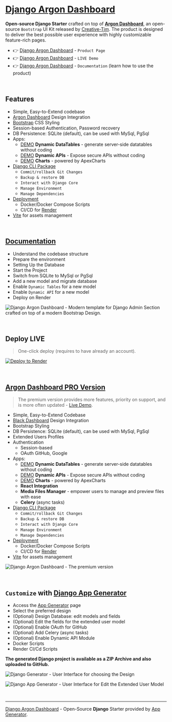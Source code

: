 # [Django Argon Dashboard](https://app-generator.dev/product/argon-dashboard/django/)

**Open-source Django Starter** crafted on top of **[Argon Dashboard](https://app-generator.dev/product/argon-dashboard/)**, an open-source `Bootstrap` UI Kit released by [Creative-Tim](https://app-generator.dev/agency/creative-tim/). The product is designed to deliver the best possible user experience with highly customizable feature-rich pages. 

- 👉 [Django Argon Dashboard](https://app-generator.dev/product/argon-dashboard/django/) - `Product Page`
- 👉 [Django Argon Dashboard](https://django-argon-dash2.onrender.com) - `LIVE Demo` 
- 👉 [Django Argon Dashboard](https://app-generator.dev/docs/products/django/argon-dashboard/index.html) - `Documentation` (learn how to use the product)

<br />

## Features

- Simple, Easy-to-Extend codebase
- [Argon Dashboard](https://app-generator.dev/product/argon-dashboard/) Design Integration
- [Bootstrap](https://app-generator.dev/docs/templates/bootstrap.html) CSS Styling 
- Session-based Authentication, Password recovery
- DB Persistence: SQLite (default), can be used with MySql, PgSql
- Apps:
  - [DEMO](https://django-argon-dash2.onrender.com/dynamic-dt/product/) **Dynamic DataTables** - generate server-side datatables without coding
  - [DEMO](https://django-argon-dash2.onrender.com/api/product/) **Dynamic APIs** - Expose secure APIs without coding  
  - [DEMO](https://django-argon-dash2.onrender.com/charts/) **Charts** - powered by ApexCharts 
- [Django CLI Package](https://app-generator.dev/docs/developer-tools/django-cli/index.html)
    - `Commit/rollback Git Changes`
    - `Backup & restore DB`
    - `Interact with Django Core`
    - `Manage Environment`
    - `Manage Dependencies`  
- [Deployment](https://app-generator.dev/docs/deployment.html)
  - Docker/Docker Compose Scripts 
  - CI/CD for [Render](https://app-generator.dev/docs/deployment/render/index.html)
- [Vite](https://app-generator.dev/docs/technologies/vite/index.html) for assets management 

<br />

## [Documentation](https://app-generator.dev/docs/products/django/argon-dashboard/index.html)

- Understand the codebase structure
- Prepare the environment
- Setting Up the Database
- Start the Project
- Switch from SQLite to MySql or PgSql
- Add a new model and migrate database
- Enable `Dynamic Tables` for a new model
- Enable `Dynamic API` for a new model
- Deploy on Render

![Django Argon Dashboard - Modern template for Django Admin Section crafted on top of a modern Bootstrap Design.](https://github.com/user-attachments/assets/f2a12c84-e752-4c36-bb90-7bf7cf63b80c)

<br />

## Deploy LIVE

> One-click deploy (requires to have already an account).

[![Deploy to Render](https://render.com/images/deploy-to-render-button.svg)](https://render.com/deploy)

<br /> 

## [Argon Dashboard PRO Version](https://app-generator.dev/product/argon-dashboard-pro/django/)

> The premium version provides more features, priority on support, and is more often updated - [Live Demo](https://django-argon-dash2-pro.onrender.com/automotive/).

- Simple, Easy-to-Extend Codebase
- [Black Dashboard](https://app-generator.dev/product/black-dashboard/) Design Integration
- Bootstrap Styling 
- DB Persistence: SQLite (default), can be used with MySql, PgSql
- Extended Users Profiles
- Authentication
   - Session-based 
   - OAuth GitHub, Google
- Apps:
  - [DEMO](https://django-argon-dash2-pro.com/dynamic-dt/product/) **Dynamic DataTables** - generate server-side datatables without coding  
  - [DEMO](https://django-argon-dash2-pro.com/api/product/) **Dynamic APIs** - Expose secure APIs without coding  
  - [DEMO](https://django-argon-dash2-pro.com/chart/) **Charts** - powered by ApexCharts 
  - **React Integration**
  - **Media Files Manager** - empower users to manage and preview files with ease
  - **Celery** (async tasks)
- [Django CLI Package](https://app-generator.dev/docs/developer-tools/django-cli/index.html)
    - `Commit/rollback Git Changes`
    - `Backup & restore DB`
    - `Interact with Django Core`
    - `Manage Environment`
    - `Manage Dependencies`  
- [Deployment](https://app-generator.dev/docs/deployment.html)
  - Docker/Docker Compose Scripts 
  - CI/CD for [Render](https://app-generator.dev/docs/deployment/render/index.html)
- [Vite](https://app-generator.dev/docs/technologies/vite/index.html) for assets management 

![Django Argon Dashboard - The premium version](https://github.com/user-attachments/assets/e2bca541-ed94-4369-8ab7-361a7f112e69)

<br />

## `Customize` with [Django App Generator](https://app-generator.dev/tools/django-generator/)

- Access the [App Generator](https://app-generator.dev/tools/django-generator/) page
- Select the preferred design
- (Optional) Design Database: edit models and fields
- (Optional) Edit the fields for the extended user model
- (Optional) Enable OAuth for GitHub
- (Optional) Add Celery (async tasks)
- (Optional) Enable Dynamic API Module
- Docker Scripts
- Render CI/Cd Scripts

**The generated Django project is available as a ZIP Archive and also uploaded to GitHub.**

![Django Generator - User Interface for choosing the Design](https://github.com/user-attachments/assets/b989c434-1c53-49ff-8dda-b46dbfc142ac) 

![Django App Generator - User Interface for Edit the Extended User Model](https://github.com/user-attachments/assets/f1a5fb68-a5ba-49c9-a3ae-91716de09912) 

<br />

---
[Django Argon Dashboard](https://app-generator.dev/product/argon-dashboard/django/) - Open-Source **Django** Starter provided by [App Generator](https://app-generator.dev).
